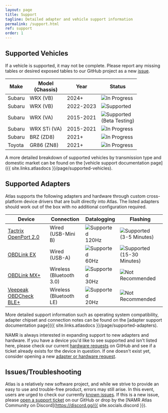 ```yaml
---
layout: page
title: Support
tagline: Detailed adapter and vehicle support information
permalink: /support.html
ref: support
order: 1
---
```


## Supported Vehicles

If a vehicle is supported, it may not be complete. Please report any missing tables or desired exposed tables to our GitHub project as a new [issue](https://github.com/atlas-tuning/atlas-public/issue). 

| Make   | Model<br>(Chassis) | Year      | Status |
|--------|--------------------|-----------|--------|
| Subaru | WRX (VB)     | 2024+      | ![In Progress](https://flat.badgen.net/badge/icon/In%20Progress?label&color=blue) |
| Subaru | WRX (VB)     | 2022-2023      | ![Supported](https://flat.badgen.net/badge/icon/Supported?label&color=green) |
| Subaru | WRX (VA)     | 2015-2021 | ![Supported](https://flat.badgen.net/badge/icon/Supported?label&color=green)<br>(Beta Testing) |
| Subaru | WRX STi (VA) | 2015-2021 | ![In Progress](https://flat.badgen.net/badge/icon/In%20Progress?label&color=blue) |
| Subaru | BRZ (ZD8) | 2021+     | ![In Progress](https://flat.badgen.net/badge/icon/In%20Progress?label&color=blue) |
| Toyota | GR86 (ZN8) | 2021+     | ![In Progress](https://flat.badgen.net/badge/icon/In%20Progress?label&color=blue) |

A more detailed breakdown of supported vehicles by transmission type and domestic market can be found on the [vehicle support documentation page]({{ site.links.atlasdocs }}/page/supported-vehicles).

## Supported Adapters

Atlas supports the following adapters and hardware through custom cross-platform device drivers that are built directly into Atlas. The listed adapters should work out of the box with no additional configuration required.

| Device               | Connection | Datalogging      | Flashing |
|----------------------|------------|------------------|----------|
| [Tactrix OpenPort 2.0](https://www.tactrix.com/index.php?page=shop.product_details&flypage=flypage.tpl&product_id=17&category_id=6&option=com_virtuemart&Itemid=53&redirected=1&Itemid=53) | Wired<br>(USB-Mini B) | ![Supported](https://flat.badgen.net/badge/icon/Supported?label&color=green)<br>120Hz | ![Supported](https://flat.badgen.net/badge/icon/Supported?label&color=green)<br>(3-5 Minutes) |
| [OBDLink EX](https://www.obdlink.com/products/obdlink-ex/) | Wired<br>(USB-A) | ![Supported](https://flat.badgen.net/badge/icon/Supported?label&color=green)<br>60Hz | ![Supported](https://flat.badgen.net/badge/icon/Supported?label&color=green)<br>(15-30 Minutes) |
| [OBDLink MX+](https://www.obdlink.com/products/obdlink-mxp/) | Wireless<br>(Bluetooth 3.0) | ![Supported](https://flat.badgen.net/badge/icon/Supported?label&color=green)<br>30Hz | ![Not Recommended](https://flat.badgen.net/badge/icon/Not%20Recommended?label&color=orange) |
| [Veepeak OBDCheck BLE+](https://www.amazon.com/dp/B076XVQMVS) | Wireless<br>(Bluetooth LE) |  ![Supported](https://flat.badgen.net/badge/icon/Supported?label&color=green)<br>20Hz | ![Not Recommended](https://flat.badgen.net/badge/icon/Not%20Recommended?label&color=orange) |

More detailed support information such as operating system compatibility, adapter chipset and connection notes can be found on the [adapter support documentation page]({{ site.links.atlasdocs }}/page/supported-adapters).

NAMR is always interested in expanding support to new adapters and hardware. If you have a device you'd like to see supported and isn't listed here, please check our current [hardware requests](https://github.com/atlas-tuning/atlas-public/labels/hardware%20request) on GitHub and see if a ticket already exists for the device in question. If one doesn't exist yet, consider opening a new [adapter or hardware request](https://github.com/atlas-tuning/atlas-public/issues/new?labels=hardware%20request&template=adapter_request.md&title=).

## Issues/Troubleshooting

Atlas is a relatively new software project, and while we strive to provide an easy to use and trouble-free product, errors may still arise. In this event, users are urged to check our currently [known issues](https://github.com/atlas-tuning/atlas-public/labels/bug). If this is a new issue, please [open a support ticket](https://github.com/atlas-tuning/atlas-public/issues/new?labels=bug&template=bug_report.md) on our GitHub or drop by the [NAMR Atlas Community on Discord](https://discord.gg/{{ site.socials.discord }}).
